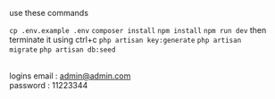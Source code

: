 use these commands

<code>cp .env.example .env</code>
<code>composer install</code>
<code>npm install</code>
<code>npm run dev</code>
then terminate it using ctrl+c
<code>php artisan key:generate</code>
<code>php artisan migrate</code>
<code>php artisan db:seed</code>
<br>
<br>

logins
email : admin@admin.com <br>
password : 11223344
